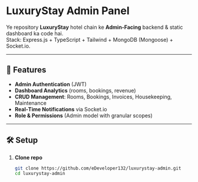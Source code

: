 # LuxuryStay Admin Panel

Ye repository **LuxuryStay** hotel chain ke **Admin‑Facing** backend & static dashboard ka code hai.  
Stack: Express.js + TypeScript + Tailwind + MongoDB (Mongoose) + Socket.io.

---

## 🚀 Features

- **Admin Authentication** (JWT)  
- **Dashboard Analytics** (rooms, bookings, revenue)  
- **CRUD Management**: Rooms, Bookings, Invoices, Housekeeping, Maintenance  
- **Real‑Time Notifications** via Socket.io  
- **Role & Permissions** (Admin model with granular scopes)

---

## 🛠️ Setup

1. **Clone repo**  
   ```bash
   git clone https://github.com/eDeveloper132/luxurystay-admin.git
   cd luxurystay-admin
